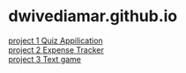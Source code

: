 # dwivediamar.github.io
[project 1 Quiz Appilication](https://dwivediamar.github.io/Quiz_Application/)<br>
[project 2 Expense Tracker](https://dwivediamar.github.io/Expense_Application/)<br>
[project 3 Text game](https://dwivediamar.github.io/Text_Game/)<br>

